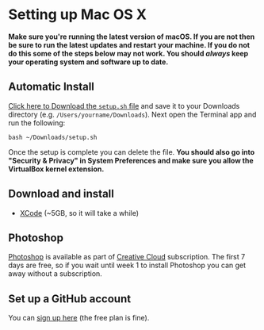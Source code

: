 # Setting up Mac OS X

**Make sure you're running the latest version of macOS. If you are not then be sure to run the latest updates and restart your machine. If you do not do this some of the steps below may not work. You should *always* keep your operating system and software up to date.**

## Automatic Install

[Click here to Download the `setup.sh` file](https://cdn.rawgit.com/develop-me/setup/db47422bb705d9fd127252d83afc686c4a5332de/mac/setup.sh) and save it to your Downloads directory (e.g. `/Users/yourname/Downloads`). Next open the Terminal app and run the following:

```
bash ~/Downloads/setup.sh
```

Once the setup is complete you can delete the file. **You should also go into "Security & Privacy" in System Preferences and make sure you allow the VirtualBox kernel extension.**

## Download and install

- [XCode](https://itunes.apple.com/gb/app/xcode/id497799835?mt=12) (~5GB, so it will take a while)

## Photoshop

[Photoshop](http://www.adobe.com/uk/products/photoshop.html) is available as part of [Creative Cloud](https://creative.adobe.com/products/download/creative-cloud) subscription. The first 7 days are free, so if you wait until week 1 to install Photoshop you can get away without a subscription.

## Set up a GitHub account

You can [sign up here](https://github.com/join) (the free plan is fine).
